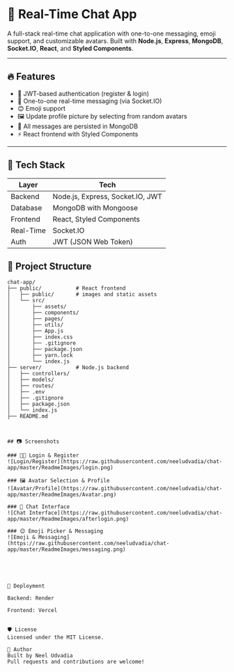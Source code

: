# 💬 Real-Time Chat App

A full-stack real-time chat application with one-to-one messaging, emoji support, and customizable avatars. Built with **Node.js**, **Express**, **MongoDB**, **Socket.IO**, **React**, and **Styled Components**.

---

## 🔥 Features

- 🔐 JWT-based authentication (register & login)
- 💬 One-to-one real-time messaging (via Socket.IO)
- 😊 Emoji support
- 🖼️ Update profile picture by selecting from random avatars
- 💾 All messages are persisted in MongoDB
- ⚡ React frontend with Styled Components

---

## 🧩 Tech Stack

| Layer        | Tech                             |
|--------------|----------------------------------|
| Backend      | Node.js, Express, Socket.IO, JWT |
| Database     | MongoDB with Mongoose            |
| Frontend     | React, Styled Components         |
| Real-Time    | Socket.IO                        |
| Auth         | JWT (JSON Web Token)             |

## 📁 Project Structure

```plaintext
chat-app/
├── public/           # React frontend
│   ├── public/       # images and static assets
│   └── src/
│       ├── assets/
│       ├── components/
│       ├── pages/
│       ├── utils/
│       ├── App.js
│       ├── index.css
│       ├── .gitignore
│       ├── package.json
│       ├── yarn.lock
│       └── index.js
├── server/           # Node.js backend
│   ├── controllers/
│   ├── models/
│   ├── routes/
│   ├── .env
│   ├── .gitignore
│   ├── package.json
│   └── index.js
├── README.md



## 📷 Screenshots

### 🧑‍💻 Login & Register  
![Login/Register](https://raw.githubusercontent.com/neeludvadia/chat-app/master/ReadmeImages/login.png)

### 🖼️ Avatar Selection & Profile  
![Avatar/Profile](https://raw.githubusercontent.com/neeludvadia/chat-app/master/ReadmeImages/Avatar.png)

### 💬 Chat Interface  
![Chat Interface](https://raw.githubusercontent.com/neeludvadia/chat-app/master/ReadmeImages/afterlogin.png)

### 😊 Emoji Picker & Messaging  
![Emoji & Messaging](https://raw.githubusercontent.com/neeludvadia/chat-app/master/ReadmeImages/messaging.png)





🚀 Deployment

Backend: Render 

Frontend: Vercel


🛡️ License
Licensed under the MIT License.

👤 Author
Built by Neel Udvadia
Pull requests and contributions are welcome!

